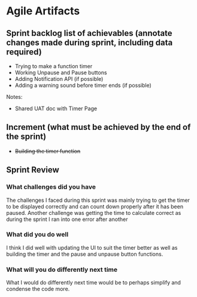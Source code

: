 # Agile Artifacts 

## Sprint backlog list of achievables (annotate changes made during sprint, including data required)
- Trying to make a function timer
- Working Unpause and Pause buttons
- Adding Notification API (if possible)
- Adding a warning sound before timer ends (if possible)

Notes: 
- Shared UAT doc with Timer Page

## Increment (what must be achieved by the end of the sprint)
- ~~Building the timer function~~ 


## Sprint Review 
### What challenges did you have
The challenges I faced during this sprint was mainly trying to get the timer to be displayed correctly and can count down properly after it has been paused. Another challenge was getting the time to calculate correct as during the sprint I ran into one error after another 
### What did you do well
 I think I did well with updating the UI to suit the timer better as well as building the timer and the pause and unpause button functions.

### What will you do differently next time
What I would do differently next time would be to perhaps simplify and condense the code more. 